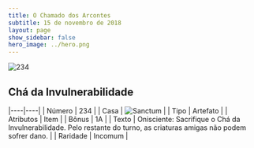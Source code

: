 ```yaml
---
title: O Chamado dos Arcontes
subtitle: 15 de novembro de 2018
layout: page
show_sidebar: false
hero_image: ../hero.png
---
```


![234](https://cdn.keyforgegame.com/media/card_front/pt/341_234_RJ99C8H7PWJH_pt.png)

## Chá da Invulnerabilidade

|----|----|
| Número | 234 |
| Casa | ![Sanctum](https://archonarcana.com/images/thumb/c/c7/Sanctum.png/22px-Sanctum.png "Santuário") |
| Tipo | Artefato |
| Atributos | Item |
| Bônus | 1A |
| Texto | Onisciente: Sacrifique o Chá da Invulnerabilidade. Pelo restante do turno, as criaturas amigas não podem sofrer dano. |
| Raridade | Incomum |
